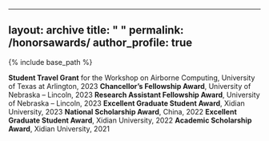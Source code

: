 
---
layout: archive
title: " "
permalink: /honorsawards/
author_profile: true
---

{% include base_path %}

**Student Travel Grant** for the Workshop on Airborne Computing, University of Texas at Arlington, 2023
**Chancellor’s Fellowship Award**, University of Nebraska – Lincoln, 2023
**Research Assistant Fellowship Award**, University of Nebraska – Lincoln, 2023
**Excellent Graduate Student Award**, Xidian University, 2023
**National Scholarship Award**, China, 2022
**Excellent Graduate Student Award**, Xidian University, 2022
**Academic Scholarship Award**, Xidian University, 2021
